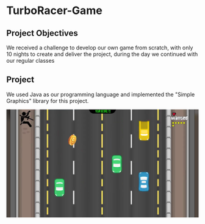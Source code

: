 # TurboRacer-Game

## Project Objectives
We received a challenge to develop our own game from scratch, with only 10 nights to create and deliver the project, during the day we continued with our regular classes

## Project
We used Java as our programming language and implemented the "Simple Graphics" library for this project.

![game image](game.png)
